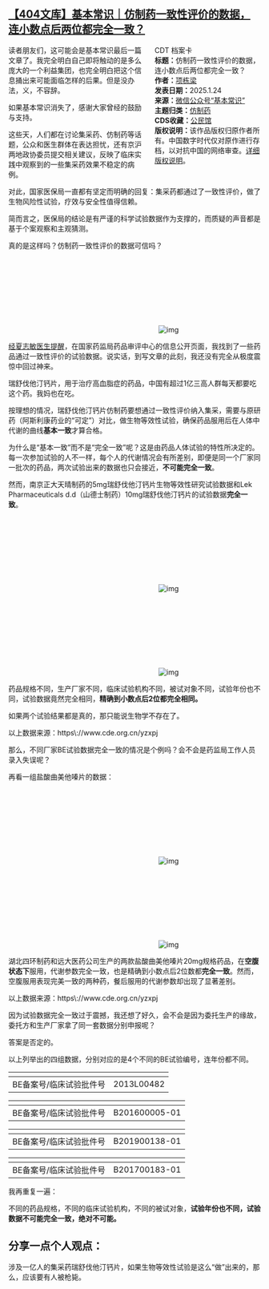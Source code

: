 <!--1737709216000-->
[【404文库】基本常识｜仿制药一致性评价的数据，连小数点后两位都完全一致？](https://chinadigitaltimes.net/chinese/715349.html)
------

<div style="width:42%;float:right;padding-left:20px"><div class="su-spoiler su-spoiler-style-fancy su-spoiler-icon-chevron-circle" data-scroll-offset="0" data-anchor-in-url="no"><div class="su-spoiler-title" tabindex="0" role="button"><span class="su-spoiler-icon"></span>CDT 档案卡</div><div class="su-spoiler-content su-u-clearfix su-u-trim"><strong>标题：</strong>仿制药一致性评价的数据，连小数点后两位都完全一致？<br><strong>作者：</strong><a href="https://chinadigitaltimes.net/space/基本常识" target="_blank">项栋梁</a><br><strong>发表日期：</strong>2025.1.24<br><strong>来源：</strong><a href="https://web.archive.org/web/*/https://mp.weixin.qq.com/s/vNoM7gLWpukt98Hcpgx4Sg" target="_blank">微信公众号“基本常识”</a><br><strong>主题归类：</strong><a href="https://chinadigitaltimes.net/space/仿制药" target="_blank">仿制药</a><br><strong>CDS收藏：</strong><a href="https://chinadigitaltimes.net/space/%E5%85%AC%E6%B0%91%E9%A6%86" target="_blank" rel="noopener">公民馆</a><br><strong>版权说明：</strong>该作品版权归原作者所有。中国数字时代仅对原作进行存档，以对抗中国的网络审查。<a href="https://chinadigitaltimes.net/chinese/copyright">详细版权说明</a>。</div></div></div><p>读者朋友们，这可能会是基本常识最后一篇文章了。我完全明白自己即将触动的是多么庞大的一个利益集团，也完全明白把这个信息捅出来可能面临怎样的后果。但是没办法，义，不容辞。</p><p>如果基本常识消失了，感谢大家曾经的鼓励与支持。</p><p>这些天，人们都在讨论集采药、仿制药等话题，公众和医生群体在表达担忧，还有京沪两地政协委员提交相关建议，反映了临床实践中观察到的一些集采药效果不稳定的病例。</p><p>对此，国家医保局一直都有坚定而明确的回复：集采药都通过了一致性评价，做了生物风险性试验，疗效与安全性值得信赖。</p><p>简而言之，医保局的结论是有严谨的科学试验数据作为支撑的，而质疑的声音都是基于个案观察和主观猜测。</p><p>真的是这样吗？仿制药一致性评价的数据可信吗？</p><p><img decoding="async" src="data:image/svg+xml,%3Csvg%20xmlns='http://www.w3.org/2000/svg'%20viewBox='0%200%200%200'%3E%3C/svg%3E" alt="img" data-lazy-src="https://chinadigitaltimes.net/chinese/files/2025/01/post-715349-67936466deab5."><noscript><img decoding="async" src="https://chinadigitaltimes.net/chinese/files/2025/01/post-715349-67936466deab5." alt="img"></noscript></p><p><a href="https://mp.weixin.qq.com/s?__biz=MzU2NjY3MjIyOA==&amp;mid=2247484041&amp;idx=1&amp;sn=55762fc74d340bc1ee1357430bb3a379&amp;scene=21#wechat_redirect">经夏志敏医生提醒</a>，在国家药监局药品审评中心的信息公开页面，我找到了一些药品通过一致性评价的试验数据。说实话，到写文章的此刻，我还没有完全从极度震惊中回过神来。</p><p>瑞舒伐他汀钙片，用于治疗高血脂症的药品，中国有超过1亿三高人群每天都要吃这个药。我妈也在吃。</p><p>按理想的情况，瑞舒伐他汀钙片仿制药要想通过一致性评价纳入集采，需要与原研药（阿斯利康药业的“可定”）对比，做生物等效性试验，确保药品服用后在人体中代谢的曲线<strong>基本一致</strong>才算合格。</p><p>为什么是“基本一致”而不是“完全一致”呢？这是由药品人体试验的特性所决定的。每一次参加试验的人不一样，每个人的代谢情况会有所差别，即便是同一个厂家同一批次的药品，两次试验出来的数据也只会接近，<strong>不可能完全一致</strong>。</p><p>然而，南京正大天晴制药的5mg瑞舒伐他汀钙片生物等效性研究试验数据和Lek Pharmaceuticals d.d（山德士制药）10mg瑞舒伐他汀钙片的试验数据<strong>完全一致</strong>。</p><p><img decoding="async" src="data:image/svg+xml,%3Csvg%20xmlns='http://www.w3.org/2000/svg'%20viewBox='0%200%200%200'%3E%3C/svg%3E" alt="img" data-lazy-src="https://chinadigitaltimes.net/chinese/files/2025/01/post-715349-67936466e7e82."><noscript><img decoding="async" src="https://chinadigitaltimes.net/chinese/files/2025/01/post-715349-67936466e7e82." alt="img"></noscript></p><p><img decoding="async" src="data:image/svg+xml,%3Csvg%20xmlns='http://www.w3.org/2000/svg'%20viewBox='0%200%200%200'%3E%3C/svg%3E" alt="img" data-lazy-src="https://chinadigitaltimes.net/chinese/files/2025/01/post-715349-67936466f0a07."><noscript><img decoding="async" src="https://chinadigitaltimes.net/chinese/files/2025/01/post-715349-67936466f0a07." alt="img"></noscript></p><p>药品规格不同，生产厂家不同，临床试验机构不同，被试对象不同，试验年份也不同，试验数据竟然完全相同，<strong>精确到小数点后2位都完全相同。</strong></p><p>如果两个试验结果都是真的，那只能说生物学不存在了。</p><p>以上数据来源：https\://www.cde.org.cn/yzxpj</p><p>那么，不同厂家BE试验数据完全一致的情况是个例吗？会不会是药监局工作人员录入失误呢？</p><p>再看一组盐酸曲美他嗪片的数据：</p><p><img decoding="async" src="data:image/svg+xml,%3Csvg%20xmlns='http://www.w3.org/2000/svg'%20viewBox='0%200%200%200'%3E%3C/svg%3E" alt="img" data-lazy-src="https://chinadigitaltimes.net/chinese/files/2025/01/post-715349-6793646706502."><noscript><img decoding="async" src="https://chinadigitaltimes.net/chinese/files/2025/01/post-715349-6793646706502." alt="img"></noscript></p><p><img decoding="async" src="data:image/svg+xml,%3Csvg%20xmlns='http://www.w3.org/2000/svg'%20viewBox='0%200%200%200'%3E%3C/svg%3E" alt="img" data-lazy-src="https://chinadigitaltimes.net/chinese/files/2025/01/post-715349-6793646710016."><noscript><img decoding="async" src="https://chinadigitaltimes.net/chinese/files/2025/01/post-715349-6793646710016." alt="img"></noscript></p><p>湖北四环制药和远大医药公司生产的两款盐酸曲美他嗪片20mg规格药品，在<strong>空腹状态下</strong>服用，代谢参数完全一致，也是精确到小数点后2位数都<strong>完全一致</strong>。然而，空腹服用表现完美一致的两种药，餐后服用的代谢参数却出现了显著差别。</p><p>以上数据来源：https\://www.cde.org.cn/yzxpj</p><p>因为试验数据完全一致过于震撼，我还想了好久，会不会是因为委托生产的缘故，委托方和生产厂家拿了同一套数据分别申报呢？</p><p>答案是否定的。</p><p>以上列举出的四组数据，分别对应的是4个不同的BE试验编号，连年份都不同。</p><table><thead><tr><th></th><th></th></tr></thead><tbody><tr><td>BE备案号/临床试验批件号</td><td>2013L00482</td></tr></tbody></table><table><thead><tr><th></th><th></th></tr></thead><tbody><tr><td>BE备案号/临床试验批件号</td><td>B201600005-01</td></tr></tbody></table><table><thead><tr><th></th><th></th></tr></thead><tbody><tr><td>BE备案号/临床试验批件号</td><td>B201900138-01</td></tr></tbody></table><table><thead><tr><th></th><th></th></tr></thead><tbody><tr><td>BE备案号/临床试验批件号</td><td>B201700183-01</td></tr></tbody></table><p>我再重复一遍：</p><p>不同的药品规格，不同的临床试验机构，不同的被试对象，<strong>试验年份也不同，试验数据不可能完全一致，绝对不可能。</strong></p><h2>分享一点个人观点：</h2><p>涉及一亿人的集采药瑞舒伐他汀钙片，如果生物等效性试验是这么“做”出来的，那么，应该要有人被枪毙。</p><div class="addtoany_share_save_container addtoany_content addtoany_content_bottom"><div class="a2a_kit a2a_kit_size_32 addtoany_list" data-a2a-url="https://chinadigitaltimes.net/chinese/715349.html" data-a2a-title="基本常识｜仿制药一致性评价的数据，连小数点后两位都完全一致？"><a class="a2a_button_facebook" href="https://www.addtoany.com/add_to/facebook?linkurl=https%3A%2F%2Fchinadigitaltimes.net%2Fchinese%2F715349.html&amp;linkname=%E5%9F%BA%E6%9C%AC%E5%B8%B8%E8%AF%86%EF%BD%9C%E4%BB%BF%E5%88%B6%E8%8D%AF%E4%B8%80%E8%87%B4%E6%80%A7%E8%AF%84%E4%BB%B7%E7%9A%84%E6%95%B0%E6%8D%AE%EF%BC%8C%E8%BF%9E%E5%B0%8F%E6%95%B0%E7%82%B9%E5%90%8E%E4%B8%A4%E4%BD%8D%E9%83%BD%E5%AE%8C%E5%85%A8%E4%B8%80%E8%87%B4%EF%BC%9F" title="Facebook" rel="nofollow noopener" target="_blank"></a><a class="a2a_button_twitter" href="https://www.addtoany.com/add_to/twitter?linkurl=https%3A%2F%2Fchinadigitaltimes.net%2Fchinese%2F715349.html&amp;linkname=%E5%9F%BA%E6%9C%AC%E5%B8%B8%E8%AF%86%EF%BD%9C%E4%BB%BF%E5%88%B6%E8%8D%AF%E4%B8%80%E8%87%B4%E6%80%A7%E8%AF%84%E4%BB%B7%E7%9A%84%E6%95%B0%E6%8D%AE%EF%BC%8C%E8%BF%9E%E5%B0%8F%E6%95%B0%E7%82%B9%E5%90%8E%E4%B8%A4%E4%BD%8D%E9%83%BD%E5%AE%8C%E5%85%A8%E4%B8%80%E8%87%B4%EF%BC%9F" title="Twitter" rel="nofollow noopener" target="_blank"></a><a class="a2a_button_telegram" href="https://www.addtoany.com/add_to/telegram?linkurl=https%3A%2F%2Fchinadigitaltimes.net%2Fchinese%2F715349.html&amp;linkname=%E5%9F%BA%E6%9C%AC%E5%B8%B8%E8%AF%86%EF%BD%9C%E4%BB%BF%E5%88%B6%E8%8D%AF%E4%B8%80%E8%87%B4%E6%80%A7%E8%AF%84%E4%BB%B7%E7%9A%84%E6%95%B0%E6%8D%AE%EF%BC%8C%E8%BF%9E%E5%B0%8F%E6%95%B0%E7%82%B9%E5%90%8E%E4%B8%A4%E4%BD%8D%E9%83%BD%E5%AE%8C%E5%85%A8%E4%B8%80%E8%87%B4%EF%BC%9F" title="Telegram" rel="nofollow noopener" target="_blank"></a><a class="a2a_button_reddit" href="https://www.addtoany.com/add_to/reddit?linkurl=https%3A%2F%2Fchinadigitaltimes.net%2Fchinese%2F715349.html&amp;linkname=%E5%9F%BA%E6%9C%AC%E5%B8%B8%E8%AF%86%EF%BD%9C%E4%BB%BF%E5%88%B6%E8%8D%AF%E4%B8%80%E8%87%B4%E6%80%A7%E8%AF%84%E4%BB%B7%E7%9A%84%E6%95%B0%E6%8D%AE%EF%BC%8C%E8%BF%9E%E5%B0%8F%E6%95%B0%E7%82%B9%E5%90%8E%E4%B8%A4%E4%BD%8D%E9%83%BD%E5%AE%8C%E5%85%A8%E4%B8%80%E8%87%B4%EF%BC%9F" title="Reddit" rel="nofollow noopener" target="_blank"></a><a class="a2a_button_whatsapp" href="https://www.addtoany.com/add_to/whatsapp?linkurl=https%3A%2F%2Fchinadigitaltimes.net%2Fchinese%2F715349.html&amp;linkname=%E5%9F%BA%E6%9C%AC%E5%B8%B8%E8%AF%86%EF%BD%9C%E4%BB%BF%E5%88%B6%E8%8D%AF%E4%B8%80%E8%87%B4%E6%80%A7%E8%AF%84%E4%BB%B7%E7%9A%84%E6%95%B0%E6%8D%AE%EF%BC%8C%E8%BF%9E%E5%B0%8F%E6%95%B0%E7%82%B9%E5%90%8E%E4%B8%A4%E4%BD%8D%E9%83%BD%E5%AE%8C%E5%85%A8%E4%B8%80%E8%87%B4%EF%BC%9F" title="WhatsApp" rel="nofollow noopener" target="_blank"></a><a class="a2a_button_email" href="https://www.addtoany.com/add_to/email?linkurl=https%3A%2F%2Fchinadigitaltimes.net%2Fchinese%2F715349.html&amp;linkname=%E5%9F%BA%E6%9C%AC%E5%B8%B8%E8%AF%86%EF%BD%9C%E4%BB%BF%E5%88%B6%E8%8D%AF%E4%B8%80%E8%87%B4%E6%80%A7%E8%AF%84%E4%BB%B7%E7%9A%84%E6%95%B0%E6%8D%AE%EF%BC%8C%E8%BF%9E%E5%B0%8F%E6%95%B0%E7%82%B9%E5%90%8E%E4%B8%A4%E4%BD%8D%E9%83%BD%E5%AE%8C%E5%85%A8%E4%B8%80%E8%87%B4%EF%BC%9F" title="Email" rel="nofollow noopener" target="_blank"></a><a class="a2a_button_copy_link" href="https://www.addtoany.com/add_to/copy_link?linkurl=https%3A%2F%2Fchinadigitaltimes.net%2Fchinese%2F715349.html&amp;linkname=%E5%9F%BA%E6%9C%AC%E5%B8%B8%E8%AF%86%EF%BD%9C%E4%BB%BF%E5%88%B6%E8%8D%AF%E4%B8%80%E8%87%B4%E6%80%A7%E8%AF%84%E4%BB%B7%E7%9A%84%E6%95%B0%E6%8D%AE%EF%BC%8C%E8%BF%9E%E5%B0%8F%E6%95%B0%E7%82%B9%E5%90%8E%E4%B8%A4%E4%BD%8D%E9%83%BD%E5%AE%8C%E5%85%A8%E4%B8%80%E8%87%B4%EF%BC%9F" title="Copy Link" rel="nofollow noopener" target="_blank"></a><a class="a2a_dd addtoany_share_save addtoany_share" href="https://www.addtoany.com/share"></a></div></div>
